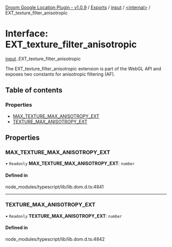 [Droom Google Location Plugin - v1.0.9](../README.md) / [Exports](../modules.md) / [input](../modules/input.md) / [<internal\>](../modules/input._internal_.md) / EXT\_texture\_filter\_anisotropic

# Interface: EXT\_texture\_filter\_anisotropic

[input](../modules/input.md).[<internal>](../modules/input._internal_.md).EXT_texture_filter_anisotropic

The EXT_texture_filter_anisotropic extension is part of the WebGL API and exposes two constants for anisotropic filtering (AF).

## Table of contents

### Properties

- [MAX\_TEXTURE\_MAX\_ANISOTROPY\_EXT](input._internal_.EXT_texture_filter_anisotropic.md#max_texture_max_anisotropy_ext)
- [TEXTURE\_MAX\_ANISOTROPY\_EXT](input._internal_.EXT_texture_filter_anisotropic.md#texture_max_anisotropy_ext)

## Properties

### MAX\_TEXTURE\_MAX\_ANISOTROPY\_EXT

• `Readonly` **MAX\_TEXTURE\_MAX\_ANISOTROPY\_EXT**: `number`

#### Defined in

node_modules/typescript/lib/lib.dom.d.ts:4841

___

### TEXTURE\_MAX\_ANISOTROPY\_EXT

• `Readonly` **TEXTURE\_MAX\_ANISOTROPY\_EXT**: `number`

#### Defined in

node_modules/typescript/lib/lib.dom.d.ts:4842
